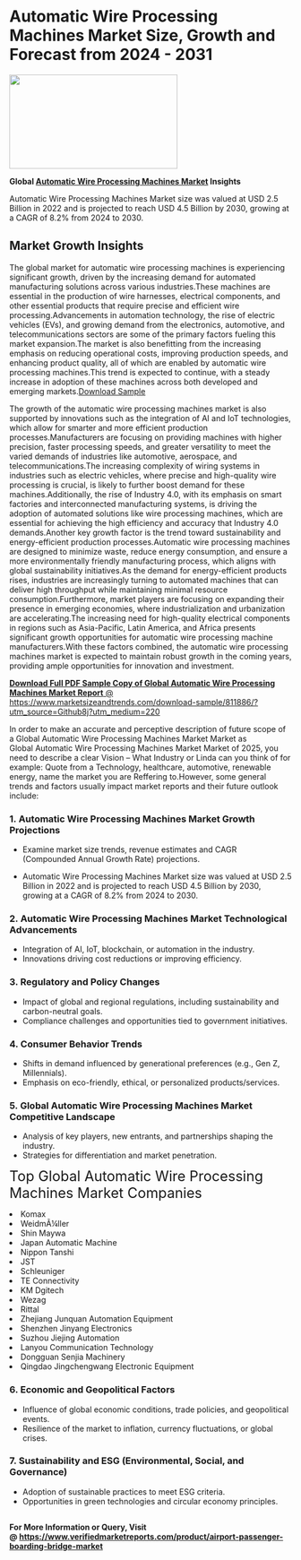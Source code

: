 <H1>Automatic Wire Processing Machines Market Size, Growth and Forecast from 2024 - 2031</H1><img class="aligncenter size-medium wp-image-584254" src="https://thirdeyenews.in/wp-content/uploads/2024/09/Global-Market-Research-300x168.jpeg" alt="" width="300" height="168" /><p><strong>Global&nbsp;<a href="https://www.marketsizeandtrends.com/download-sample/811886/?utm_source=Github8j?utm_medium=220">Automatic Wire Processing Machines Market</a> Insights</strong></p><p>Automatic Wire Processing Machines Market size was valued at USD 2.5 Billion in 2022 and is projected to reach USD 4.5 Billion by 2030, growing at a CAGR of 8.2% from 2024 to 2030.</p><p><h2>Market Growth Insights</h2> <p>The global market for automatic wire processing machines is experiencing significant growth, driven by the increasing demand for automated manufacturing solutions across various industries.These machines are essential in the production of wire harnesses, electrical components, and other essential products that require precise and efficient wire processing.Advancements in automation technology, the rise of electric vehicles (EVs), and growing demand from the electronics, automotive, and telecommunications sectors are some of the primary factors fueling this market expansion.The market is also benefitting from the increasing emphasis on reducing operational costs, improving production speeds, and enhancing product quality, all of which are enabled by automatic wire processing machines.This trend is expected to continue, with a steady increase in adoption of these machines across both developed and emerging markets.<a href="#">Download Sample</a></p> <p>The growth of the automatic wire processing machines market is also supported by innovations such as the integration of AI and IoT technologies, which allow for smarter and more efficient production processes.Manufacturers are focusing on providing machines with higher precision, faster processing speeds, and greater versatility to meet the varied demands of industries like automotive, aerospace, and telecommunications.The increasing complexity of wiring systems in industries such as electric vehicles, where precise and high-quality wire processing is crucial, is likely to further boost demand for these machines.Additionally, the rise of Industry 4.0, with its emphasis on smart factories and interconnected manufacturing systems, is driving the adoption of automated solutions like wire processing machines, which are essential for achieving the high efficiency and accuracy that Industry 4.0 demands.Another key growth factor is the trend toward sustainability and energy-efficient production processes.Automatic wire processing machines are designed to minimize waste, reduce energy consumption, and ensure a more environmentally friendly manufacturing process, which aligns with global sustainability initiatives.As the demand for energy-efficient products rises, industries are increasingly turning to automated machines that can deliver high throughput while maintaining minimal resource consumption.Furthermore, market players are focusing on expanding their presence in emerging economies, where industrialization and urbanization are accelerating.The increasing need for high-quality electrical components in regions such as Asia-Pacific, Latin America, and Africa presents significant growth opportunities for automatic wire processing machine manufacturers.With these factors combined, the automatic wire processing machines market is expected to maintain robust growth in the coming years, providing ample opportunities for innovation and investment.<a href="#"></p><p><span class=""><strong>Download Full PDF Sample Copy of Global Automatic Wire Processing Machines Market Report</strong> @ <a href="https://www.marketsizeandtrends.com/download-sample/811886/?utm_source=Github8j?utm_medium=220" target="_blank">https://www.marketsizeandtrends.com/download-sample/811886/?utm_source=Github8j?utm_medium=220</a></span></p><p>In order to make an accurate and perceptive description of future scope of a Global&nbsp;Automatic Wire Processing Machines Market Market as Global&nbsp;Automatic Wire Processing Machines Market Market of 2025, you need to describe a clear Vision &ndash; What Industry or Linda can you think of for example: Quote from a Technology, healthcare, automotive, renewable energy, name the market you are Reffering to.However, some general trends and factors usually impact market reports and their future outlook include:</p><h3>1.&nbsp;<strong>Automatic Wire Processing Machines Market Growth Projections</strong></h3><ul><li>Examine market size trends, revenue estimates and CAGR (Compounded Annual Growth Rate) projections.</li><li><p>Automatic Wire Processing Machines Market size was valued at USD 2.5 Billion in 2022 and is projected to reach USD 4.5 Billion by 2030, growing at a CAGR of 8.2% from 2024 to 2030.</p></li></ul><h3>2.&nbsp;<strong>Automatic Wire Processing Machines Market Technological Advancements</strong></h3><ul><li>Integration of AI, IoT, blockchain, or automation in the industry.</li><li>Innovations driving cost reductions or improving efficiency.</li></ul><h3>3.&nbsp;<strong>Regulatory and Policy Changes</strong></h3><ul><li>Impact of global and regional regulations, including sustainability and carbon-neutral goals.</li><li>Compliance challenges and opportunities tied to government initiatives.</li></ul><h3>4.&nbsp;<strong>Consumer Behavior Trends</strong></h3><ul><li>Shifts in demand influenced by generational preferences (e.g., Gen Z, Millennials).</li><li>Emphasis on eco-friendly, ethical, or personalized products/services.</li></ul><h3>5.&nbsp;<strong>Global Automatic Wire Processing Machines Market Competitive Landscape</strong></h3><ul><li>Analysis of key players, new entrants, and partnerships shaping the industry.</li><li>Strategies for differentiation and market penetration.</li></ul><p data-pm-slice="1 1 []"><span style="color: inherit; font-family: inherit; font-size: 25px;">Top Global Automatic Wire Processing Machines Market Companies</span></p><div class="" data-test-id=""><p><li>Komax</li><li> WeidmÃ¼ller</li><li> Shin Maywa</li><li> Japan Automatic Machine</li><li> Nippon Tanshi</li><li> JST</li><li> Schleuniger</li><li> TE Connectivity</li><li> KM Dgitech</li><li> Wezag</li><li> Rittal</li><li> Zhejiang Junquan Automation Equipment</li><li> Shenzhen Jinyang Electronics</li><li> Suzhou Jiejing Automation</li><li> Lanyou Communication Technology</li><li> Dongguan Senjia Machinery</li><li> Qingdao Jingchengwang Electronic Equipment</li></p></div><h3>6.&nbsp;<strong>Economic and Geopolitical Factors</strong></h3><ul><li>Influence of global economic conditions, trade policies, and geopolitical events.</li><li>Resilience of the market to inflation, currency fluctuations, or global crises.</li></ul><h3>7.&nbsp;<strong>Sustainability and ESG (Environmental, Social, and Governance)</strong></h3><ul><li>Adoption of sustainable practices to meet ESG criteria.</li><li>Opportunities in green technologies and circular economy principles.</li></ul><h2><strong style="font-size: 14px;">For More Information or Query, Visit @&nbsp;</strong><a style="background-color: #ffffff; font-size: 14px;" href="https://www.marketsizeandtrends.com/report/automatic-wire-processing-machines-market/" target="_blank">https://www.verifiedmarketreports.com/product/airport-passenger-boarding-bridge-market</a></h2>